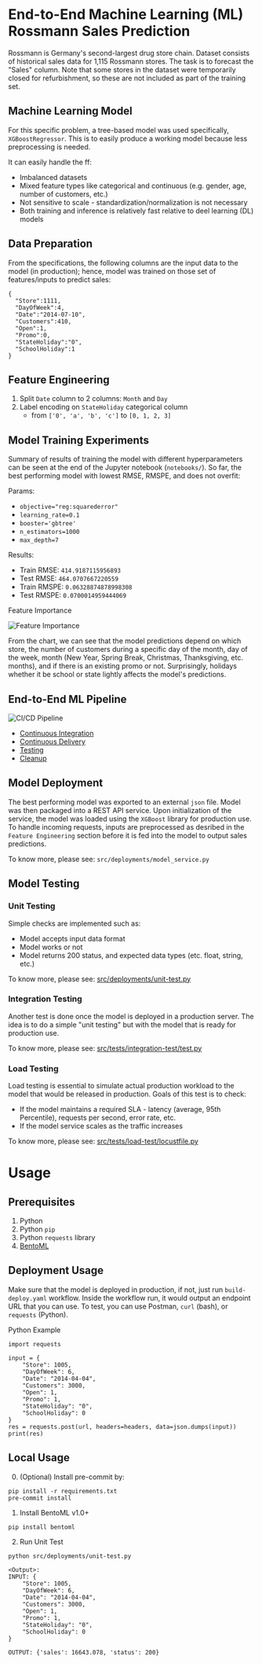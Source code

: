 # End-to-End Machine Learning (ML) Rossmann Sales Prediction
Rossmann is Germany's second-largest drug store chain. Dataset consists of historical sales data for 1,115 Rossmann stores. The task is to forecast the "Sales" column. Note that some stores in the dataset were temporarily closed for refurbishment, so these are not included as part of the training set.

## Machine Learning Model
For this specific problem, a tree-based model was used specifically, `XGBoostRegressor`. This is to easily produce a working model because less preprocessing is needed.

It can easily handle the ff:
* Imbalanced datasets
* Mixed feature types like categorical and continuous (e.g. gender, age, number of customers, etc.)
* Not sensitive to scale - standardization/normalization is not necessary
* Both training and inference is relatively fast relative to deel learning (DL) models

## Data Preparation
From the specifications, the following columns are the input data to the model (in production); hence, model was trained on those set of features/inputs to predict sales:
```
{
  "Store":1111,
  "DayOfWeek":4,
  "Date":"2014-07-10",
  "Customers":410,
  "Open":1,
  "Promo":0,
  "StateHoliday":"0",
  "SchoolHoliday":1
}
```

## Feature Engineering
1. Split `Date` column to 2 columns: `Month` and `Day`
2. Label encoding on `StateHoliday` categorical column
    - from `['0', 'a', 'b', 'c']` to `[0, 1, 2, 3]`

## Model Training Experiments
Summary of results of training the model with different hyperparameters can be seen at the end of the Jupyter notebook (`notebooks/`). So far, the best performing model with lowest RMSE, RMSPE, and does not overfit:

Params:
* `objective="reg:squarederror"`
* `learning_rate=0.1`
* `booster='gbtree'`
* `n_estimators=1000`
* `max_depth=7`

Results:
* Train RMSE: `414.9187115956893`
* Test RMSE: `464.0707667220559`
* Train RMSPE: `0.06328874878998308`
* Test RMSPE: `0.0700014959444069`

Feature Importance

![Feature Importance](./assets/feature_importance.png)

From the chart, we can see that the model predictions depend on which store, the number of customers during a specific day of the month, day of the week, month (New Year, Spring Break, Christmas, Thanksgiving, etc. months), and if there is an existing promo or not. Surprisingly, holidays whether it be school or state lightly affects the model's predictions.

## End-to-End ML Pipeline
![CI/CD Pipeline](./assets/e2e-ml.drawio.png)
* [Continuous Integration](.github/workflows/ci.yaml)
* [Continuous Delivery](.github/workflows/build-deploy.yaml)
* [Testing](.github/workflows/test.yaml)
* [Cleanup](.github/workflows/delete-deploy.yaml)

## Model Deployment
The best performing model was exported to an external `json` file. Model was then packaged into a REST API service. Upon initialization of the service, the model was loaded using the `XGBoost` library for production use. To handle incoming requests, inputs are preprocessed as desribed in the `Feature Engineering` section before it is fed into the model to output sales predictions.

To know more, please see: `src/deployments/model_service.py`

## Model Testing
### Unit Testing
Simple checks are implemented such as:
* Model accepts input data format
* Model works or not
* Model returns 200 status, and expected data types (etc. float, string, etc.)

To know more, please see: [src/deployments/unit-test.py](src/deployments/unit-test.py)

### Integration Testing
Another test is done once the model is deployed in a production server. The idea is to do a simple "unit testing" but with the model that is ready for production use.

To know more, please see: [src/tests/integration-test/test.py](src/tests/integration-test/test.py)

### Load Testing
Load testing is essential to simulate actual production workload to the model that would be released in production. Goals of this test is to check:
* If the model maintains a required SLA - latency (average, 95th Percentile), requests per second, error rate, etc.
* If the model service scales as the traffic increases

To know more, please see: [src/tests/load-test/locustfile.py](src/tests/load-test/locustfile.py)

# Usage
## Prerequisites
1. Python
2. Python `pip`
3. Python `requests` library
4. [BentoML](https://www.bentoml.com/)

## Deployment Usage
Make sure that the model is deployed in production, if not, just run `build-deploy.yaml` workflow. Inside the workflow run, it would output an endpoint URL that you can use. To test, you can use Postman, `curl` (bash), or `requests` (Python).

Python Example
```
import requests

input = {
    "Store": 1005,
    "DayOfWeek": 6,
    "Date": "2014-04-04",
    "Customers": 3000,
    "Open": 1,
    "Promo": 1,
    "StateHoliday": "0",
    "SchoolHoliday": 0
}
res = requests.post(url, headers=headers, data=json.dumps(input))
print(res)
```

## Local Usage
0. (Optional) Install pre-commit by:
```
pip install -r requirements.txt
pre-commit install
```

1. Install BentoML v1.0+
```
pip install bentoml
```

2. Run Unit Test
```
python src/deployments/unit-test.py

<Output>:
INPUT: {
    "Store": 1005,
    "DayOfWeek": 6,
    "Date": "2014-04-04",
    "Customers": 3000,
    "Open": 1,
    "Promo": 1,
    "StateHoliday": "0",
    "SchoolHoliday": 0
}

OUTPUT: {'sales': 16643.078, 'status': 200}
```
